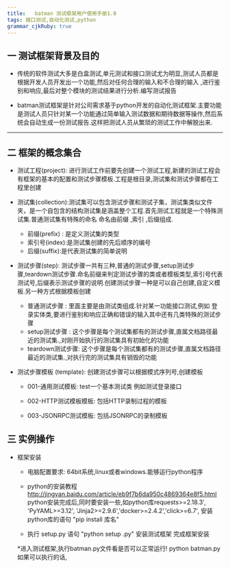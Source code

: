 ```yaml
---
title:   batman 测试框架用户使用手册1.0
tags: 接口测试,自动化测试,python
grammar_cjkRuby: true
---
```



##  一 测试框架背景及目的
  

 - 传统的软件测试大多是白盒测试,单元测试和接口测试尤为明显,测试人员都是根据开发人员开发出一个功能,然后对任何合理的输入和不合理的输入	,进行鉴别和响应,最后对整个模块的测试结果进行分析.编写测试报告

- batman测试框架是针对公司需求基于python开发的自动化测试框架.主要功能是测试人员只针对某一个功能通过简单输入测试数据和期待数据等操作,然后系统会自动生成一份测试报告.这样把测试人员从繁琐的测试工作中解脱出来.



----------
##  二 框架的概念集合
 - 测试工程(project): 进行测试工作前要先创建一个测试工程,新建的测试工程会有框架的基本的配置和测试步骤模板.工程是根目录,测试集和测试步骤都在工程里创建

 -  测试集(collection):测试集可以包含测试步骤和测试子集，测试集类似文件夹，是一个自包含的结构测试集是涵盖整个工程.首先测试工程就是一个特殊测试集.普通测试集有特殊的命名 命名由前缀 ,索引 ,后缀组成.
	* 前缀(prefix) : 是定义测试集的类型
    * 索引号(index):是测试集创建的先后顺序的编号
    *  后缀(suffix):是代表测试集的简单说明
    
 - 测试步骤(step): 测试步骤一共有三种,普通的测试步骤,setup测试步骤,teardown测试步骤.命名前缀来判定测试步骤的类或者模板类型,索引号代表测试号,后缀表示测试步骤的说明.创建测试步骤一种是可以自己创建,自定义模板.另一种方式根据模板创建
	*  普通测试步骤 : 里面主要是由测试类组成.针对某一功能接口测试,例如 登录实体类,要进行鉴别和响应正确和错误的输入其中还有几类特殊的测试步骤
	*  setup测试步骤 : 这个步骤是每个测试集都有的测试步骤,直属文档路径最近的测试集.,对刚开始执行的测试集具有初始化的功能
	*  teardown测试步骤: 这个步骤是每个测试集都有的测试步骤,直属文档路径最近的测试集.,对执行完的测试集具有销毁的功能
 - 测试步骤模板 (template):  创建测试步骤可以根据模式序列号,创建模板
   *  001-通用测试模板: test一个基本测试类 例如测试登录接口
 
    * 002-HTTP测试模板模板: 包括HTTP录制过程的模板
    *  003-JSONRPC测试模板: 包括JSONRPC的录制模板

## 三 实例操作
 - 框架安装
    * 电脑配置要求:  64bit系统,linux或者windows.能够运行python程序
    * python的安装教程 http://jingyan.baidu.com/article/eb9f7b6da950c4869364e8f5.html
 python安装完成后,同时要安装一些,如python库requests>=2.18.3',  'PyYAML>=3.12', 'Jinja2>=2.9.6','docker>=2.4.2','click>=6.7',   安装python库的语句 "pip install 库名"
 
     *  执行 setup.py 语句 "python setup .py" 安装测试框架 完成框架安装

	*进入测试框架,执行batman.py文件看是否可以正常运行! python batman.py
	如果可以执行的话,
